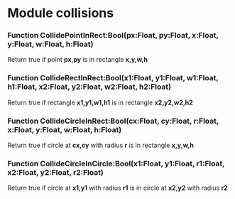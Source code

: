 # Module collisions

<a name=".CollidePointInRect"></a>
### Function CollidePointInRect:Bool(px:Float, py:Float, x:Float, y:Float, w:Float, h:Float)

Return true if point **px,py** is in rectangle **x,y,w,h**

<a name=".CollideRectInRect"></a>
### Function CollideRectInRect:Bool(x1:Float, y1:Float, w1:Float, h1:Float, x2:Float, y2:Float, w2:Float, h2:Float)

Return true if rectangle **x1,y1,w1,h1** is in rectangle **x2,y2,w2,h2**

<a name=".CollideCircleInRect"></a>
### Function CollideCircleInRect:Bool(cx:Float, cy:Float, r:Float, x:Float, y:Float, w:Float, h:Float)

Return true if circle at **cx,cy** with radius **r** is in rectangle **x,y,w,h**

<a name=".CollideCircleInCircle"></a>
### Function CollideCircleInCircle:Bool(x1:Float, y1:Float, r1:Float, x2:Float, y2:Float, r2:Float)

Return true if circle at **x1,y1** with radius **r1** is in circle at **x2,y2** with radius **r2**

